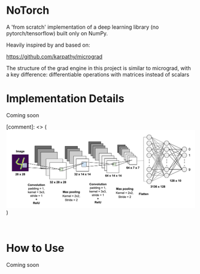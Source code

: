 <h1>NoTorch</h1>

A 'from scratch' implementation of a deep learning library (no pytorch/tensorflow) built only on NumPy.

Heavily inspired by and based on:

https://github.com/karpathy/micrograd


The structure of the grad engine in this project is similar to micrograd, with a key difference: differentiable operations with matrices instead of scalars


<h1>Implementation Details</h1>

Coming soon

[comment]: <> (![alt text](./img/conv_net_example.png))


<br>
<h1>How to Use</h1>

Coming soon
